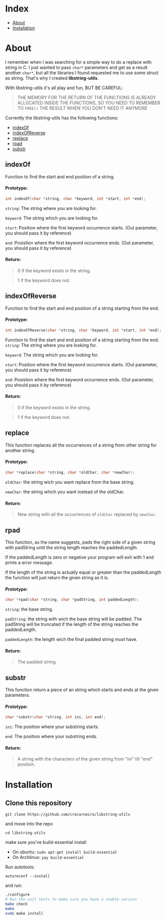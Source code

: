 # Index
* [About](#About)
* [Installation](#Installation)

# About

I remember when I was searching for a simple way to do a replace with string in C. I just wanted to pass `char*` parameters and get as a result another `char*`, but all the libraries I found requested me to use some struct as string. That's why I created **libstring-utils**.

With libstring-utils it's all play and fun, BUT BE CAREFUL:

> THE MEMORY FOR THE RETURN OF THE FUNCTIONS IS ALREADY
> ALLOCATED INSIDE THE FUNCTIONS, SO YOU NEED TO
> REMEMBER TO `FREE()` THE RESULT WHEN YOU DON'T NEED IT
> ANYMORE

Currently the libstring-utils has the following functions:

* [indexOf](#indexOf)
* [indexOfReverse](#indexOfReverse)
* [replace](#replace)
* [rpad](#rpad)
* [substr](#substr)

## indexOf
Function to find the start and end position of a string.

#### Prototype:
```c
int indexOf(char *string, char *keyword, int *start, int *end);
```

`string`: The string where you are looking for.

`keyword`: The string which you are looking for.

`start`: Position where the first keyword occurrence starts. (Out parameter, you should pass it by reference)

`end`: Posistion where the first keyword occurrence ends. (Out parameter, you should pass it by reference)

#### Return:
> 0 if the keyword exists in the string.

> 1 if the keyword does not.

## indexOfReverse
Function to find the start and end position of a string starting from the end.

#### Prototype:
```c
int indexOfReverse(char *string, char *keyword, int *start, int *end);
```

Function to find the start and end position of a string starting from the end.
`string`: The string where you are looking for.

`keyword`: The string which you are looking for.

`start`: Position where the first keyword occurrence starts. (Out parameter, you should pass it by reference)

`end`: Posistion where the first keyword occurrence ends. (Out parameter, you should pass it by reference)

 #### Return:
 > 0 if the keyword exists in the string.

 > 1 if the keyword does not.

## replace
This function replaces all the occurrences of a string from other string for another string.

#### Prototype:
```c
char *replace(char *string, char *oldChar, char *newChar);
```

`oldChar`: the string wich you want replace from the base string.

`newChar`: the string which you want instead of the oldChar.

#### Return:
> New string with all the occurrences of `oldChar` replaced by `newChar`.

## rpad
This function, as the name suggests, pads the right side of a given string with padString until the string length reaches the paddedLength.

If the paddedLength is zero or negative your program will exit with 1 and prints a error message.

If the length of the string is actually equal or greater than the paddedLength the function will just return the given string as it is.

#### Prototype:
```c
char *rpad(char *string, char *padString, int paddedLength);
```

`string`: the base string.

`padString`: the string with wich the base string will be padded. The padString will be truncated if the length of the string reaches the paddedLength.

`paddedLength`: the length wich the final padded string must have.

#### Return:
> The padded string.

## substr
This function return a piece of an string which starts and ends at the given parameters.

#### Prototype:
```c
char *substr(char *string, int ini, int end);
```

`ini`: The position where your substring starts.

`end`: The position where your substring ends.

#### Return:
> A string with the characters of the given string from "ini" till "end" position.

# Installation

## Clone this repository

`git clone https://github.com/crocarneiro/libstring-utils`

and move into the repo

`cd libstring-utils`

make sure you've build-essential install

* On ubuntu: `sudo apt-get install build-essential`
* On Archlinux: `yay build-essential`

Run autotools:

`autoreconf --install`

and run:
```sh
./configure
# Run the unit tests to make sure you have a stable version
make check
make
sudo make install
```